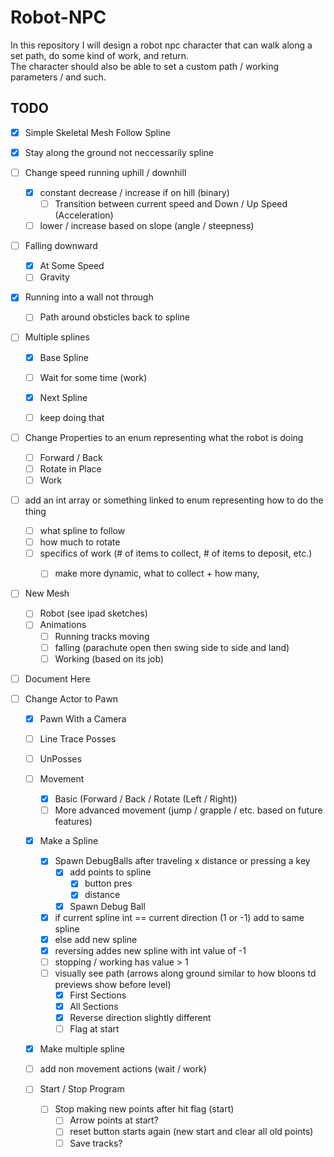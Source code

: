 # Robot-NPC
In this repository I will design a robot npc character that can walk along a set path, do some kind of work, and return. <br> The character should also be able to set a custom path / working parameters / and such.




## TODO

- [X] Simple Skeletal Mesh Follow Spline

- [X] Stay along the ground not neccessarily spline

- [ ] Change speed running uphill / downhill
  - [X] constant decrease / increase if on hill (binary)
    - [ ] Transition between current speed and Down / Up Speed (Acceleration)
  - [ ] lower / increase based on slope (angle / steepness)

- [ ] Falling downward
  - [X] At Some Speed
  - [ ] Gravity
 
- [X] Running into a wall not through
  - [ ] Path around obsticles back to spline
     
- [ ] Multiple splines
  - [X] Base Spline
  - [ ] Wait for some time (work)
  - [X] Next Spline
  - [ ] keep doing that
     
      
- [ ] Change Properties to an enum representing what the robot is doing
    - [ ] Forward / Back
    - [ ] Rotate in Place
    - [ ] Work
- [ ] add an int array or something linked to enum representing how to do the thing
    - [ ] what spline to follow
    - [ ] how much to rotate
    - [ ] specifics of work (# of items to collect, # of items to deposit, etc.)
      - [ ] make more dynamic, what to collect + how many, 

      
- [ ] New Mesh
  - [ ] Robot (see ipad sketches)
  - [ ] Animations
    - [ ] Running tracks moving
    - [ ] falling (parachute open then swing side to side and land)
    - [ ] Working (based on its job)
- [ ] Document Here

- [ ] Change Actor to Pawn
  - [X] Pawn With a Camera
  - [ ] Line Trace Posses
  - [ ] UnPosses
  
  - [ ] Movement 
    - [X] Basic (Forward / Back /  Rotate (Left / Right))
    - [ ] More advanced movement (jump / grapple / etc. based on future features)
  
  - [X] Make a Spline
    - [X] Spawn DebugBalls after traveling x distance or pressing a key
       - [X] add points to spline
         - [X] button pres
         - [X] distance
       - [X] Spawn Debug Ball 
    - [X] if current spline int == current direction (1 or -1) add to same spline
    - [X] else add new spline
    - [X] reversing addes new spline with int value of -1
    - [ ] stopping / working has value > 1
    - [ ] visually see path (arrows along ground similar to how bloons td previews show before level)
      - [X] First Sections
      - [X] All Sections
      - [X] Reverse direction slightly different
      - [ ] Flag at start
  - [X] Make multiple spline
  - [ ] add non movement actions (wait / work)
  - [ ] Start / Stop Program
    - [ ] Stop making new points after hit flag (start)
      - [ ] Arrow points at start?
      - [ ] reset button starts again (new start and clear all old points)
      - [ ] Save tracks? 
